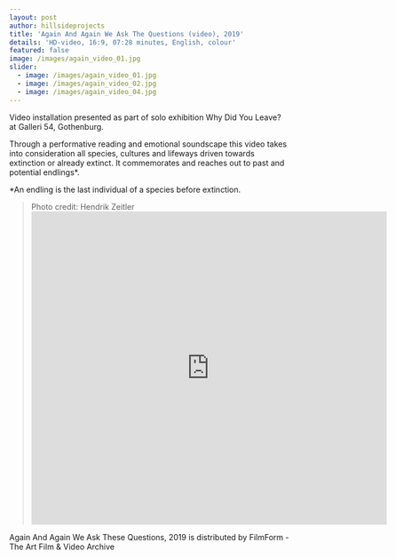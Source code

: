 ```yaml
---
layout: post
author: hillsideprojects
title: 'Again And Again We Ask The Questions (video), 2019'
details: 'HD-video, 16:9, 07:28 minutes, English, colour'
featured: false
image: /images/again_video_01.jpg
slider:
  - image: /images/again_video_01.jpg
  - image: /images/again_video_02.jpg
  - image: /images/again_video_04.jpg
---
```

Video installation presented as part of solo exhibition Why Did You Leave? at Galleri 54, Gothenburg.

Through a performative reading and emotional soundscape this video takes into consideration all species, cultures and lifeways driven towards extinction or already extinct. It commemorates and reaches out to past and potential endlings*.

\*An endling is the last individual of a species before extinction.

> Photo credit: Hendrik Zeitler<iframe src="https://player.vimeo.com/video/321481779" width="640" height="564" frameborder="0" allow="autoplay; fullscreen" allowfullscreen></iframe>

Again And Again We Ask These Questions, 2019 is distributed by FilmForm -The Art Film & Video Archive
